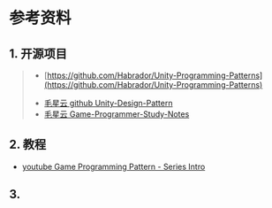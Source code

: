 # 参考资料

## 1. 开源项目

> - [https://github.com/Habrador/Unity-Programming-Patterns](https://github.com/Habrador/Unity-Programming-Patterns)
> * [毛星云 github Unity-Design-Pattern](https://github.com/QianMo/Unity-Design-Pattern)
> * [毛星云 Game-Programmer-Study-Notes](https://github.com/QianMo/Game-Programmer-Study-Notes/blob/master/Content/%E3%80%8A%E6%B8%B8%E6%88%8F%E7%BC%96%E7%A8%8B%E6%A8%A1%E5%BC%8F%E3%80%8B%E8%AF%BB%E4%B9%A6%E7%AC%94%E8%AE%B0/README.md)

## 2. 教程

- [youtube Game Programming Pattern - Series Intro](https://www.youtube.com/watch?v=5PVkzADBk3Q&list=PL7S-IAgf3dlV6v12PM_HUp9rO5gctSLKn)

## 3. 